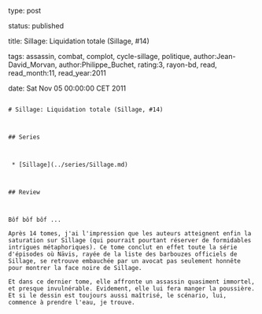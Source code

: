 type: post
status: published
title: Sillage: Liquidation totale (Sillage, #14)
tags:  assassin,  combat,  complot,  cycle-sillage,  politique, author:Jean-David_Morvan, author:Philippe_Buchet, rating:3, rayon-bd, read, read_month:11, read_year:2011
date: Sat Nov 05 00:00:00 CET 2011
~~~~~~
# Sillage: Liquidation totale (Sillage, #14)

## Series

 * [Sillage](../series/Sillage.md)

## Review

Bôf bôf bôf ...  
Après 14 tomes, j'ai l'impression que les auteurs atteignent enfin la saturation sur Sillage (qui pourrait pourtant réserver de formidables intrigues métaphoriques). Ce tome conclut en effet toute la série d'épisodes où Nävis, rayée de la liste des barbouzes officiels de Sillage, se retrouve embauchée par un avocat pas seulement honnête pour montrer la face noire de Sillage.  
Et dans ce dernier tome, elle affronte un assassin quasiment immortel, et presque invulnérable. Evidement, elle lui fera manger la poussière. Et si le dessin est toujours aussi maîtrisé, le scénario, lui, commence à prendre l'eau, je trouve.